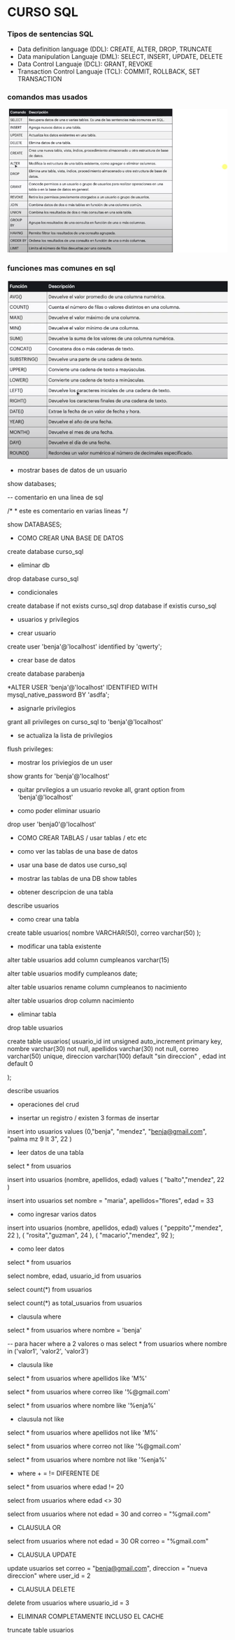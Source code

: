 # CURSO SQL 

### Tipos de sentencias SQL 

* Data definition language (DDL): CREATE, ALTER, DROP, TRUNCATE 
* Data manipulation Languaje (DML): SELECT, INSERT, UPDATE, DELETE 
* Data Control Languaje (DCL): GRANT, REVOKE 
* Transaction Control Languaje (TCL): COMMIT, ROLLBACK, SET TRANSACTION

### comandos mas usados 

![comandos mas usados](comandos_regulares.jpg)

### funciones mas comunes en sql 

![funciones comunes](funciones_sql.png)

* mostrar bases de datos de un usuario

show databases;

-- comentario en una linea de sql 

/*
*
este es comentario en varias lineas
*/

show DATABASES;

* COMO CREAR UNA BASE DE DATOS

create database curso_sql

* eliminar db 

drop database curso_sql

* condicionales

create database if not exists curso_sql 
drop database if existis curso_sql

* usuarios y privilegios 

* crear usuario 

create user 'benja'@'localhost' identified by 'qwerty';

* crear base de datos 

create database parabenja

*ALTER USER 'benja'@'localhost' IDENTIFIED WITH mysql_native_password BY 'asdfa';

* asignarle privilegios 

grant all privileges on curso_sql to 'benja'@'localhost'


* se actualiza la lista de privilegios

flush privileges:

* mostrar los priviegios de un user 

show grants for 'benja'@'localhost'

* quitar prvilegios a un usuario 
revoke all, grant option from 'benja'@'localhost'

* como poder eliminar usuario 

drop user 'benja0'@'localhost'


* COMO CREAR TABLAS / usar tablas / etc etc  


* como ver las tablas de una base de datos

* usar una base de datos 
use curso_sql

* mostrar las tablas de una DB
show tables

* obtener descripcion de una tabla 

describe usuarios

* como crear una tabla 

create table usuarios(
	nombre VARCHAR(50),
	correo varchar(50)
);


* modificar una tabla existente 

alter table usuarios add column cumpleanos varchar(15)

alter table usuarios modify cumpleanos date;

alter table usuarios rename column cumpleanos to nacimiento

alter table usuarios drop column nacimiento

* eliminar tabla 

drop table usuarios 


create table usuarios(
	usuario_id int unsigned auto_increment primary key,
	nombre varchar(30) not null,
	apellidos varchar(30) not null,
	correo varchar(50) unique,
	direccion varchar(100) default "sin direccion" ,
	edad int default 0
	
);

describe usuarios

* operaciones del crud 

* insertar un registro / existen 3 formas de insertar

insert into usuarios values (0,"benja", "mendez", "benja@gmail.com", "palma mz 9 lt 3", 22 )

* leer datos de una tabla 

select * from usuarios

insert into usuarios (nombre, apellidos, edad) values ( "balto","mendez", 22 )

insert into usuarios set nombre = "maria", apellidos="flores", edad = 33

* como ingresar varios datos 

insert into usuarios (nombre, apellidos, edad) values 
( "peppito","mendez", 22 ),
( "rosita","guzman", 24 ),
( "macario","mendez", 92 );


* como leer datos 

select * from usuarios 

select nombre, edad, usuario_id from usuarios

select count(*) from usuarios

select count(*) as total_usuarios from usuarios

* clausula where

select * from usuarios where nombre = 'benja'

-- para hacer where a 2 valores o mas
select * from usuarios where nombre in ('valor1', 'valor2', 'valor3')

* clausula like

select * from usuarios where apellidos like 'M%'

select * from usuarios where correo like '%@gmail.com'

select * from usuarios where nombre like '%enja%'

* clausula not like

select * from usuarios where apellidos not like 'M%'

select * from usuarios where correo not like '%@gmail.com'

select * from usuarios where nombre not like '%enja%'

* where + = !=  DIFERENTE DE 

select * from usuarios where edad != 20 

select from usuarios where edad <> 30

select from usuarios where not edad = 30 and correo = "%gmail.com"

* CLAUSULA OR 

select from usuarios where not edad = 30 OR correo = "%gmail.com"

* CLAUSULA UPDATE 

update usuarios set correo = "benja@gmail.com", direccion = "nueva direccion" where user_id = 2


* CLAUSULA DELETE 

delete from usuarios where usuario_id = 3

* ELIMINAR COMPLETAMENTE INCLUSO EL CACHE 

truncate table usuarios 
